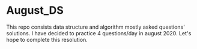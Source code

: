 # August_DS
This repo consists data structure and algorithm mostly asked questions' solutions.
I have decided to practice 4 questions/day in august 2020.
Let's hope to complete this resolution.
